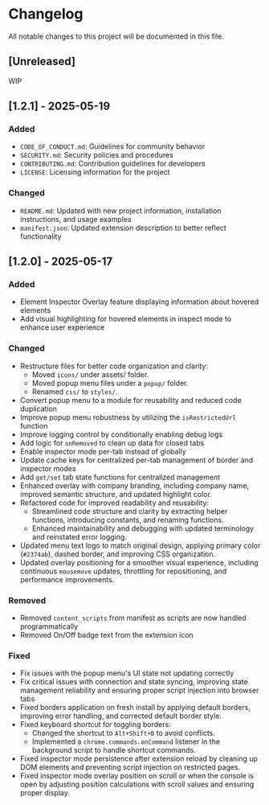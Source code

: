 # Changelog

All notable changes to this project will be documented in this file.

## [Unreleased]

WIP

## [1.2.1] - 2025-05-19

### Added

- `CODE_OF_CONDUCT.md`: Guidelines for community behavior
- `SECURITY.md`: Security policies and procedures
- `CONTRIBUTING.md`: Contribution guidelines for developers
- `LICENSE`: Licensing information for the project

### Changed

- `README.md`: Updated with new project information, installation instructions, and usage examples
- `manifest.json`: Updated extension description to better reflect functionality

## [1.2.0] - 2025-05-17

### Added

- Element Inspector Overlay feature displaying information about hovered elements
- Add visual highlighting for hovered elements in inspect mode to enhance user experience

### Changed

- Restructure files for better code organization and clarity:
  - Moved `icons/` under assets/ folder.
  - Moved popup menu files under a `popup/` folder.
  - Renamed `css/` to `styles/`.
- Convert popup menu to a module for reusability and reduced code duplication
- Improve popup menu robustness by utilizing the `isRestrictedUrl` function
- Improve logging control by conditionally enabling debug logs
- Add logic for `onRemoved` to clean up data for closed tabs
- Enable inspector mode per-tab instead of globally
- Update cache keys for centralized per-tab management of border and inspector modes
- Add `get/set` tab state functions for centralized management
- Enhanced overlay with company branding, including company name, improved semantic structure, and updated highlight color.
- Refactored code for improved readability and reusability:
  - Streamlined code structure and clarity by extracting helper functions, introducing constants, and renaming functions.
  - Enhanced maintainability and debugging with updated terminology and reinstated error logging.
- Updated menu text logo to match original design, applying primary color (`#2374ab`), dashed border, and improving CSS organization.
- Updated overlay positioning for a smoother visual experience, including continuous `mousemove` updates, throttling for repositioning, and performance improvements.

### Removed

- Removed `content_scripts` from manifest as scripts are now handled programmatically
- Removed On/Off badge text from the extension icon

### Fixed

- Fix issues with the popup menu's UI state not updating correctly
- Fix critical issues with connection and state syncing, improving state management reliability and ensuring proper script injection into browser tabs
- Fixed borders application on fresh install by applying default borders, improving error handling, and corrected default border style.
- Fixed keyboard shortcut for toggling borders:
  - Changed the shortcut to `Alt+Shift+B` to avoid conflicts.
  - Implemented a `chrome.commands.onCommand` listener in the background script to handle shortcut commands.
- Fixed inspector mode persistence after extension reload by cleaning up DOM elements and preventing script injection on restricted pages.
- Fixed inspector mode overlay position on scroll or when the console is open by adjusting position calculations with scroll values and ensuring proper display.
